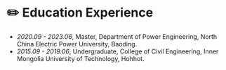 # ✏️ Education Experience

- *2020.09 - 2023.06*, Master, Department of Power Engineering, North China Electric Power University, Baoding.
- *2015.09 - 2019.06*, Undergraduate, College of Civil Engineering, Inner Mongolia University of Technology, Hohhot.